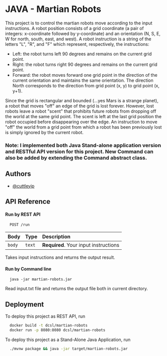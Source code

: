 
# JAVA - Martian Robots

This project is to control the martian robots move according to the input instructions. A robot position consists of a grid coordinate (a pair of integers: x-coordinate followed
by y-coordinate) and an orientation (N, S, E, W for north, south, east, and west). A
robot instruction is a string of the letters "L", "R", and "F" which represent,
respectively, the instructions:
- Left: the robot turns left 90 degrees and remains on the current grid point.
- Right: the robot turns right 90 degrees and remains on the current grid point.
- Forward: the robot moves forward one grid point in the direction of the current orientation and maintains the same orientation.
The direction North corresponds to the direction from grid point (x, y) to grid point (x,
y+1).

Since the grid is rectangular and bounded (...yes Mars is a strange planet), a robot
that moves "off" an edge of the grid is lost forever. However, lost robots leave a robot
"scent" that prohibits future robots from dropping off the world at the same grid point.
The scent is left at the last grid position the robot occupied before disappearing over
the edge. An instruction to move "off" the world from a grid point from which a robot
has been previously lost is simply ignored by the current robot.


### Note: I implemented both Java Stand-alone application version and RESTful API version for this project. New Command can also be added by extending the Command abstract class.

## Authors

- [@cuttleyip](https://github.com/cuttleyip/martian-robots)

  
## API Reference

#### Run by REST API

```http
  POST /run
```

| Body | Type     | Description                |
| :-------- | :------- | :------------------------- |
| `body` | `text` | **Required**. Your input instructions |

Takes input instructions and returns the output result.

#### Run by Command line

```http
  java -jar martian-robots.jar
```

Read input.txt file and returns the output file both in current directory.

  
## Deployment

To deploy this project as REST API, run

```bash
  docker build -t dcsl/martian-robots
  docker run -p 8080:8080 dcsl/martian-robots
```
To deploy this project as a Stand-Alone Java Application, run

```bash
  ./mvnw package && java -jar target/martian-robots.jar
```

  